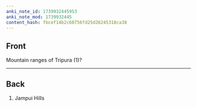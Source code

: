 ```yaml
---
anki_note_id: 1739932445953
anki_note_mod: 1739932445
content_hash: fbcef14b2c60756fd25d26245318ca38
---
```


## Front

Mountain ranges of Tripura (1)?

<hr/>

## Back

1. Jampui Hills